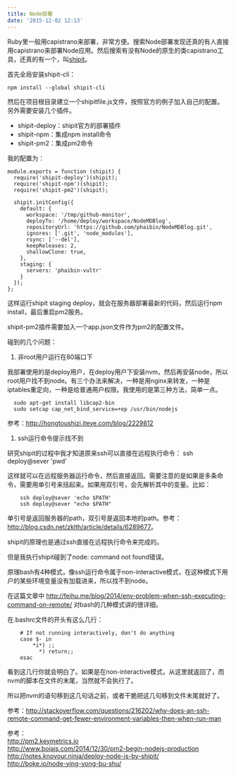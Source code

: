 ```yaml
---
title: Node部署
date: '2015-12-02 12:13'
---
```

Ruby里一般用capistrano来部署，非常方便。搜索Node部署发现还真的有人直接用capistrano来部署Node应用。然后搜索有没有Node的原生的类capistrano工具，还真的有一个，叫[shipit](https://github.com/shipitjs/shipit)。

首先全局安装shipit-cli：

    npm install --global shipit-cli

然后在项目根目录建立一个shipitfile.js文件，按照官方的例子加入自己的配置。另外需要安装几个插件。

* shipit-deploy：shipit官方的部署插件
* shipit-npm：集成npm install命令
* shipit-pm2：集成pm2命令

我的配置为：

    module.exports = function (shipit) {
      require('shipit-deploy')(shipit);
      require('shipit-npm')(shipit);
      require('shipit-pm2')(shipit);

      shipit.initConfig({
        default: {
          workspace: '/tmp/github-monitor',
          deployTo: '/home/deploy/workspace/NodeMDBlog',
          repositoryUrl: 'https://github.com/phaibin/NodeMDBlog.git',
          ignores: ['.git', 'node_modules'],
          rsync: ['--del'],
          keepReleases: 2,
          shallowClone: true,
        },
        staging: {
          servers: 'phaibin-vultr'
        }
      });
    };

这样运行shipit staging deploy，就会在服务器部署最新的代码，然后运行npm install，最后重启pm2服务。

shipit-pm2插件需要加入一个app.json文件作为pm2的配置文件。

碰到的几个问题：

1. 非root用户运行在80端口下

  我部署使用的是deploy用户，在deploy用户下安装nvm，然后再安装node，所以root用户找不到node。有三个办法来解决，一种是用nginx来转发，一种是iptables重定向，一种是给普通用户权限。我使用的是第三种方法，简单一点。

      sudo apt-get install libcap2-bin
      sudo setcap cap_net_bind_service=+ep /usr/bin/nodejs

  参考：<http://hongtoushizi.iteye.com/blog/2229812>

1. ssh运行命令提示找不到

  研究shipit的过程中我才知道原来ssh可以直接在远程执行命令：
        ssh deploy@sever 'pwd'

  这样就可以在远程服务器运行命令，然后直接返回。需要注意的是如果是多条命令，需要用单引号来括起来。如果用双引号，会先解析其中的变量。比如：

        ssh deploy@sever 'echo $PATH'
        ssh deploy@sever "echo $PATH"

  单引号是返回服务器的path，双引号是返回本地的path。参考：<http://blog.csdn.net/zklth/article/details/6289677>。

  shipit的原理也是通过ssh直接在远程执行命令来完成的。

  但是我执行shipit碰到了node: command not found错误。

  原理bash有4种模式，像ssh运行命令属于non-interactive模式，在这种模式下用户的某些环境变量没有加载进来，所以找不到node。

  在这篇文章中 <http://feihu.me/blog/2014/env-problem-when-ssh-executing-command-on-remote/> 对bash的几种模式讲的很详细。

  在.bashrc文件的开头有这么几行：

        # If not running interactively, don't do anything
        case $- in
            *i*) ;;
              *) return;;
        esac

  看到这几行你就会明白了。如果是在non-interactive模式，从这里就返回了，而nvm的脚本在文件的末尾，当然就不会执行了。

  所以把nvm的语句移到这几句话之前，或者干脆把这几句移到文件末尾就好了。

  参考：<http://stackoverflow.com/questions/216202/why-does-an-ssh-remote-command-get-fewer-environment-variables-then-when-run-man>



参考：   
<http://pm2.keymetrics.io>    
<http://www.boiajs.com/2014/12/30/pm2-begin-nodejs-production>    
<http://notes.knovour.ninja/deploy-node-js-by-shipit/>    
<http://boke.io/node-ying-yong-bu-shu/>
